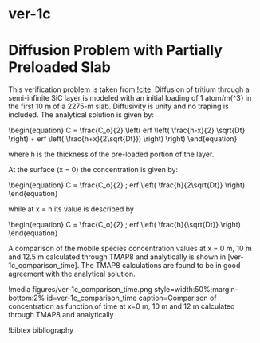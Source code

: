 # ver-1c

# Diffusion Problem with Partially Preloaded Slab

This verification problem is taken from [!cite](longhurst1992verification). Diffusion of tritium through a semi-infinite SiC layer is modeled with an initial
loading of 1 atom/m{^3} in the first 10 m of a 2275-m slab. Diffusivity is unity
and no traping is included. The analytical solution is given by:

\begin{equation}
C = \frac{C_o}{2} \left( erf \left( \frac{h-x}{2} \sqrt{Dt} \right) + erf \left( \frac{h+x}{2\sqrt{Dt}}) \right) \right)
\end{equation}


where h is the thickness of the pre-loaded portion of the layer.

At the surface (x = 0) the concentration is given by:

\begin{equation}
C = \frac{C_o}{2} \; erf \left( \frac{h}{2\sqrt{Dt}} \right)
\end{equation}

while at x = h its value is described by

\begin{equation}
C = \frac{C_o}{2} \; erf \left( \frac{h}{\sqrt{Dt}} \right)
\end{equation}

A comparison of the mobile species concentration values at x = 0 m, 10 m and
12.5 m calculated through TMAP8 and analytically is shown in
[ver-1c_comparison_time]. The TMAP8 calculations are found to be in good agreement
with the analytical solution.

!media figures/ver-1c_comparison_time.png
    style=width:50%;margin-bottom:2%
    id=ver-1c_comparison_time
    caption=Comparison of concentration as function of time at x\=0 m, 10 m and 12 m
    calculated through TMAP8 and analytically

!bibtex bibliography
